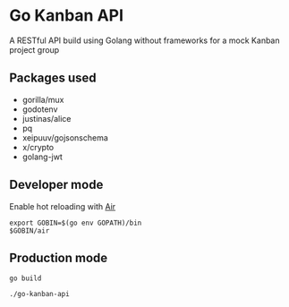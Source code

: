 # Go Kanban API

A RESTful API build using Golang without frameworks for a mock Kanban project group

## Packages used
- gorilla/mux
- godotenv
- justinas/alice
- pq
- xeipuuv/gojsonschema
- x/crypto
- golang-jwt

## Developer mode

Enable hot reloading with [Air](https://github.com/air-verse/air)

```
export GOBIN=$(go env GOPATH)/bin
$GOBIN/air
```

## Production mode

```
go build
```

```
./go-kanban-api
```
